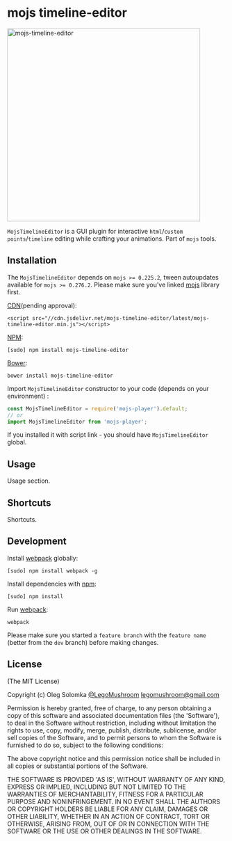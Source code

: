 # mojs timeline-editor

<img width="444" src="https://github.com/legomushroom/mojs-timeline-editor/blob/master/mockups/timeline-editor@2x.png?raw=true" alt="mojs-timeline-editor" />

`MojsTimelineEditor` is a GUI plugin for interactive `html`/`custom points`/`timeline` editing while crafting your animations. Part of `mojs` tools.

## Installation

The `MojsTimelineEditor` depends on `mojs >= 0.225.2`, tween autoupdates available for `mojs >= 0.276.2`. Please make sure you've linked [mojs](https://github.com/legomushroom/mojs) library first.

[CDN](https://www.jsdelivr.com/)(pending approval):

```
<script src="//cdn.jsdelivr.net/mojs-timeline-editor/latest/mojs-timeline-editor.min.js"></script>
```

[NPM](https://www.npmjs.com/):

```
[sudo] npm install mojs-timeline-editor
```

[Bower](http://bower.io/):

```
bower install mojs-timeline-editor
```

Import `MojsTimelineEditor` constructor to your code (depends on your environment) :

```javascript
const MojsTimelineEditor = require('mojs-player').default;
// or
import MojsTimelineEditor from 'mojs-player';
```

If you installed it with script link - you should have `MojsTimelineEditor` global.

## Usage

Usage section.

## Shortcuts

Shortcuts.

## Development

Install [webpack](https://webpack.github.io/) globally:

```
[sudo] npm install webpack -g
```

Install dependencies with [npm](https://www.npmjs.com/):

```
[sudo] npm install
```

Run [webpack](https://webpack.github.io/):

```
webpack
```

Please make sure you started a `feature branch` with the `feature name` (better from the `dev` branch) before making changes.

## License

(The MIT License)

Copyright (c) Oleg Solomka [@LegoMushroom](https://twitter.com/legomushroom) [legomushroom@gmail.com](mailto:legomushroom@gmail.com)

Permission is hereby granted, free of charge, to any person obtaining a copy of this software and associated documentation files (the 'Software'), to deal in the Software without restriction, including without limitation the rights to use, copy, modify, merge, publish, distribute, sublicense, and/or sell copies of the Software, and to permit persons to whom the Software is furnished to do so, subject to the following conditions:

The above copyright notice and this permission notice shall be included in all copies or substantial portions of the Software.

THE SOFTWARE IS PROVIDED 'AS IS', WITHOUT WARRANTY OF ANY KIND, EXPRESS OR IMPLIED, INCLUDING BUT NOT LIMITED TO THE WARRANTIES OF MERCHANTABILITY, FITNESS FOR A PARTICULAR PURPOSE AND NONINFRINGEMENT. IN NO EVENT SHALL THE AUTHORS OR COPYRIGHT HOLDERS BE LIABLE FOR ANY CLAIM, DAMAGES OR OTHER LIABILITY, WHETHER IN AN ACTION OF CONTRACT, TORT OR OTHERWISE, ARISING FROM, OUT OF OR IN CONNECTION WITH THE SOFTWARE OR THE USE OR OTHER DEALINGS IN THE SOFTWARE.